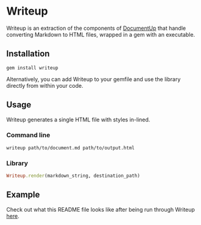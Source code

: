 # Writeup
Writeup is an extraction of the components of [DocumentUp](https://github.com/jeromegn/DocumentUp) that handle converting Markdown to HTML files, wrapped in a gem with an executable.

## Installation
`gem install writeup`

Alternatively, you can add Writeup to your gemfile and use the library directly from within your code.

## Usage
Writeup generates a single HTML file with styles in-lined.

### Command line
`writeup path/to/document.md path/to/output.html`

### Library
```ruby
Writeup.render(markdown_string, destination_path)
```

## Example
Check out what this README file looks like after being run through Writeup [here](http://joeyschoblaska.github.io/writeup).
